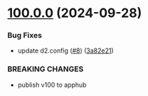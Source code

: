 # [100.0.0](https://github.com/dhis2/route-manager-app/compare/v99.9.9...v100.0.0) (2024-09-28)


### Bug Fixes

* update d2.config ([#8](https://github.com/dhis2/route-manager-app/issues/8)) ([3a82e21](https://github.com/dhis2/route-manager-app/commit/3a82e218c4e7fdce4e68c8ced3d44dd083888fd7))


### BREAKING CHANGES

* publish v100 to apphub
